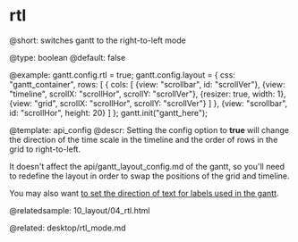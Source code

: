 rtl
=============

@short:
	switches gantt to the right-to-left mode

@type: boolean
@default: false

@example:
gantt.config.rtl = true;
gantt.config.layout = {
	css: "gantt_container",
	rows: [
		{
			cols: [
				{view: "scrollbar", id: "scrollVer"},
				{view: "timeline", scrollX: "scrollHor", scrollY: "scrollVer"},
				{resizer: true, width: 1},
				{view: "grid", scrollX: "scrollHor", scrollY: "scrollVer"}
			]
		},
		{view: "scrollbar", id: "scrollHor", height: 20}
	]
};
gantt.init("gantt_here");

@template:	api_config
@descr:
Setting the config option to **true** will change the direction of the time scale in the timeline and the order of rows in the grid to right-to-left.

It doesn't affect the api/gantt_layout_config.md of the gantt, so you'll need to redefine the layout in order to swap the positions of the grid and timeline.

You may also want [to set the direction of text for labels used in the gantt](https://developer.mozilla.org/en-US/docs/Web/CSS/direction).

@relatedsample:
	10_layout/04_rtl.html
    
@related:
desktop/rtl_mode.md
